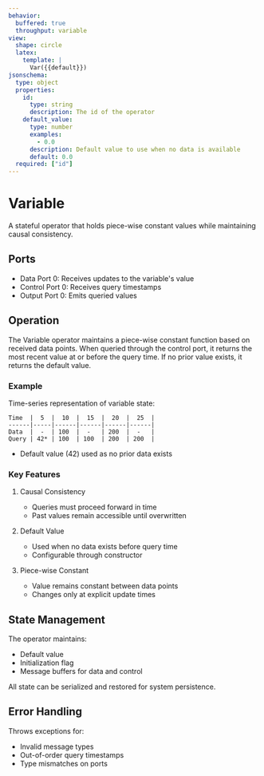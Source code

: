 ```yaml
---
behavior:
  buffered: true
  throughput: variable
view:
  shape: circle
  latex:
    template: |
      Var({{default}})
jsonschema:
  type: object
  properties:
    id:
      type: string
      description: The id of the operator
    default_value:
      type: number
      examples:
        - 0.0
      description: Default value to use when no data is available
      default: 0.0
  required: ["id"]
---
```


# Variable

A stateful operator that holds piece-wise constant values while maintaining causal consistency.

## Ports

- Data Port 0: Receives updates to the variable's value
- Control Port 0: Receives query timestamps
- Output Port 0: Emits queried values

## Operation

The Variable operator maintains a piece-wise constant function based on received data points. When queried through the control port, it returns the most recent value at or before the query time. If no prior value exists, it returns the default value.

### Example

Time-series representation of variable state:

```
Time  |  5  |  10  |  15  |  20  |  25  |
------|-----|------|------|------|------|
Data  |  -  | 100  |  -   | 200  |  -   |
Query | 42* | 100  | 100  | 200  | 200  |
```

- Default value (42) used as no prior data exists

### Key Features

1. Causal Consistency
   - Queries must proceed forward in time
   - Past values remain accessible until overwritten
2. Default Value

   - Used when no data exists before query time
   - Configurable through constructor

3. Piece-wise Constant
   - Value remains constant between data points
   - Changes only at explicit update times

## State Management

The operator maintains:

- Default value
- Initialization flag
- Message buffers for data and control

All state can be serialized and restored for system persistence.

## Error Handling

Throws exceptions for:

- Invalid message types
- Out-of-order query timestamps
- Type mismatches on ports
